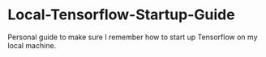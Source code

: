# Local-Tensorflow-Startup-Guide
Personal guide to make sure I remember how to start up Tensorflow on my local machine.
